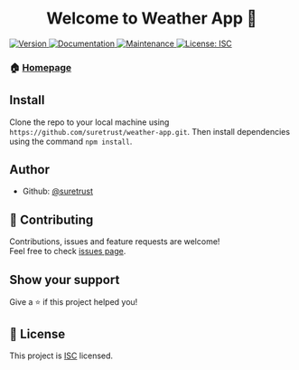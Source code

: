 <h1 align="center">Welcome to Weather App 👋</h1>
<p>
  <a href="https://www.npmjs.com/package/weather-app">
    <img alt="Version" src="https://img.shields.io/npm/v/weather-app.svg">
  </a>
  <a href="https://github.com/suretrust/weather-app#readme">
    <img alt="Documentation" src="https://img.shields.io/badge/documentation-yes-brightgreen.svg" target="_blank" />
  </a>
  <a href="https://github.com/suretrust/weather-app/graphs/commit-activity">
    <img alt="Maintenance" src="https://img.shields.io/badge/Maintained%3F-yes-green.svg" target="_blank" />
  </a>
  <a href="https://github.com/suretrust/weather-app/blob/master/LICENSE">
    <img alt="License: ISC" src="https://img.shields.io/badge/License-ISC-yellow.svg" target="_blank" />
  </a>
</p>

### 🏠 [Homepage](https://github.com/suretrust/weather-app#readme)

## Install
Clone the repo to your local machine using `https://github.com/suretrust/weather-app.git`. Then install dependencies using the command `npm install`.

## Author

* Github: [@suretrust](https://github.com/suretrust)

## 🤝 Contributing

Contributions, issues and feature requests are welcome!<br />Feel free to check [issues page](https://github.com/suretrust/weather-app/issues).

## Show your support

Give a ⭐️ if this project helped you!

## 📝 License

This project is [ISC](https://github.com/suretrust/weather-app/blob/master/LICENSE) licensed.
